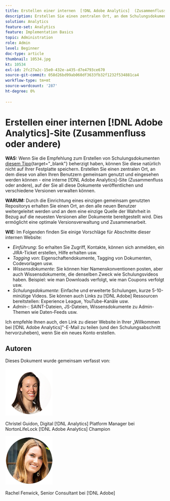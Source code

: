 ```yaml
---
title: Erstellen einer internen  [!DNL Adobe Analytics]  (Zusammenfluss oder andere)
description: Erstellen Sie einen zentralen Ort, an dem Schulungsdokumente von allen Ihren Benutzern gemeinsam genutzt und eingesehen werden können.
solution: Analytics
feature-set: Analytics
feature: Implementation Basics
topic: Administration
role: Admin
level: Beginner
doc-type: article
thumbnail: 10534.jpg
kt: 10534
exl-id: 2fc27a2c-15e0-432e-a435-d7e4793ce670
source-git-commit: 058d26bd99ab060df3633fb32f1232f534881ca4
workflow-type: tm+mt
source-wordcount: '287'
ht-degree: 0%

---
```


# Erstellen einer internen [!DNL Adobe Analytics]-Site (Zusammenfluss oder andere)

**WAS:** Wenn Sie die Empfehlung zum Erstellen von Schulungsdokumenten [diesem Tipp](create-basic-videos-and-training.md){target="_blank"} beherzigt haben, können Sie diese natürlich nicht auf Ihrer Festplatte speichern. Erstellen Sie einen zentralen Ort, an dem diese von allen Ihren Benutzern gemeinsam genutzt und eingesehen werden können - eine interne [!DNL Adobe Analytics]-Site (Zusammenfluss oder andere), auf der Sie all diese Dokumente veröffentlichen und verschiedene Versionen verwalten können.

**WARUM:** Durch die Einrichtung eines einzigen gemeinsam genutzten Repositorys erhalten Sie einen Ort, an den alle neuen Benutzer weitergeleitet werden und an dem eine einzige Quelle der Wahrheit in Bezug auf die neuesten Versionen aller Dokumente bereitgestellt wird. Dies ermöglicht eine optimale Versionsverwaltung und Zusammenarbeit.

**WIE:** Im Folgenden finden Sie einige Vorschläge für Abschnitte dieser internen Website:

* _Einführung_: So erhalten Sie Zugriff, Kontakte, können sich anmelden, ein JIRA-Ticket erstellen, Hilfe erhalten usw.
* _Tagging von_: Eigenschaftendokumente, Tagging von Dokumenten, Codevorlagen usw.
* _Wissensdokumente_: Sie können hier Namenskonventionen posten, aber auch Wissensdokumente, die denselben Zweck wie Schulungsvideos haben. Beispiel: wie man Downloads verfolgt, wie man Coupons verfolgt usw.
* _Schulungsdokumente_: Einfache und erweiterte Schulungen, kurze 5-10-minütige Videos. Sie können auch Links zu [!DNL Adobe] Ressourcen bereitstellen: Experience League, YouTube-Kanäle usw.
* _Admin-_: SAINT-Dateien, JS-Dateien, Wissensdokumente zu Admin-Themen wie Daten-Feeds usw.

Ich empfehle Ihnen auch, den Link zu dieser Website in Ihrer „Willkommen bei [!DNL Adobe Analytics]&quot;-E-Mail zu teilen (und den Schulungsabschnitt hervorzuheben), wenn Sie ein neues Konto erstellen.


## Autoren

Dieses Dokument wurde gemeinsam verfasst von:

![Christel Guidon](assets/Christel-Headshot-150.png)

Christel Guidon, Digital [!DNL Analytics] Platform Manager bei NortonLifeLock
[!DNL Adobe Analytics] Champion

![Rachel Fenwick](assets/Rachel-Fenwick-150.png)

Rachel Fenwick, Senior Consultant bei [!DNL Adobe]

